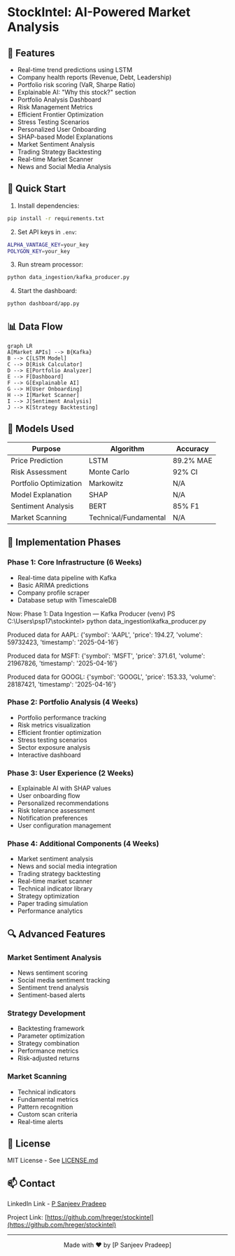 # StockIntel: AI-Powered Market Analysis

## 📌 Features
- Real-time trend predictions using LSTM
- Company health reports (Revenue, Debt, Leadership)
- Portfolio risk scoring (VaR, Sharpe Ratio)
- Explainable AI: "Why this stock?" section
- Portfolio Analysis Dashboard
- Risk Management Metrics
- Efficient Frontier Optimization
- Stress Testing Scenarios
- Personalized User Onboarding
- SHAP-based Model Explanations
- Market Sentiment Analysis
- Trading Strategy Backtesting
- Real-time Market Scanner
- News and Social Media Analysis

## 🚀 Quick Start
1. Install dependencies:
```bash
pip install -r requirements.txt
```

2. Set API keys in `.env`:
```bash
ALPHA_VANTAGE_KEY=your_key
POLYGON_KEY=your_key
```

3. Run stream processor:
```bash
python data_ingestion/kafka_producer.py
```

4. Start the dashboard:
```bash
python dashboard/app.py
```

## 📊 Data Flow
```
graph LR
A[Market APIs] --> B{Kafka}
B --> C[LSTM Model]
C --> D[Risk Calculator]
D --> E[Portfolio Analyzer]
E --> F[Dashboard]
F --> G[Explainable AI]
G --> H[User Onboarding]
H --> I[Market Scanner]
I --> J[Sentiment Analysis]
J --> K[Strategy Backtesting]
```

## 🤖 Models Used
| Purpose                | Algorithm       | Accuracy  |
|------------------------|-----------------|-----------|
| Price Prediction       | LSTM            | 89.2% MAE |
| Risk Assessment        | Monte Carlo     | 92% CI    |
| Portfolio Optimization | Markowitz       | N/A       |
| Model Explanation      | SHAP            | N/A       |
| Sentiment Analysis     | BERT            | 85% F1    |
| Market Scanning        | Technical/Fundamental | N/A |

## 🎯 Implementation Phases

### Phase 1: Core Infrastructure (6 Weeks)
- Real-time data pipeline with Kafka
- Basic ARIMA predictions
- Company profile scraper
- Database setup with TimescaleDB

Now: Phase 1: Data Ingestion — Kafka Producer
(venv) PS C:\Users\psp17\stockintel> python data_ingestion\kafka_producer.py

Produced data for AAPL: {'symbol': 'AAPL', 'price': 194.27, 'volume': 59732423, 'timestamp': '2025-04-16'}

Produced data for MSFT: {'symbol': 'MSFT', 'price': 371.61, 'volume': 21967826, 'timestamp': '2025-04-16'}

Produced data for GOOGL: {'symbol': 'GOOGL', 'price': 153.33, 'volume': 28187421, 'timestamp': '2025-04-16'}

### Phase 2: Portfolio Analysis (4 Weeks)
- Portfolio performance tracking
- Risk metrics visualization
- Efficient frontier optimization
- Stress testing scenarios
- Sector exposure analysis
- Interactive dashboard

### Phase 3: User Experience (2 Weeks)
- Explainable AI with SHAP values
- User onboarding flow
- Personalized recommendations
- Risk tolerance assessment
- Notification preferences
- User configuration management

### Phase 4: Additional Components (4 Weeks)
- Market sentiment analysis
- News and social media integration
- Trading strategy backtesting
- Real-time market scanner
- Technical indicator library
- Strategy optimization
- Paper trading simulation
- Performance analytics

## 🔍 Advanced Features
### Market Sentiment Analysis
- News sentiment scoring
- Social media sentiment tracking
- Sentiment trend analysis
- Sentiment-based alerts

### Strategy Development
- Backtesting framework
- Parameter optimization
- Strategy combination
- Performance metrics
- Risk-adjusted returns

### Market Scanning
- Technical indicators
- Fundamental metrics
- Pattern recognition
- Custom scan criteria
- Real-time alerts

## 📜 License
MIT License - See [LICENSE.md](LICENSE.md)

## 📫 Contact

LinkedIn Link - [P Sanjeev Pradeep](https://www.linkedin.com/in/p-sanjeev-pradeep)

Project Link: [https://github.com/hreger/stockintel](https://github.com/hreger/stockintel)

---

<p align="center">Made with ❤️ by [P Sanjeev Pradeep]</p>
